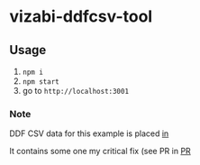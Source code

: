 # vizabi-ddfcsv-tool

## Usage

 1. `npm i`
 2. `npm start`
 3. go to `http://localhost:3001`

### Note

DDF CSV data for this example is placed [in](https://github.com/buchslava/ddf--gapminder--systema_globalis)

It contains some one my critical fix (see PR in [PR](https://github.com/open-numbers/ddf--gapminder--systema_globalis/pull/6)
